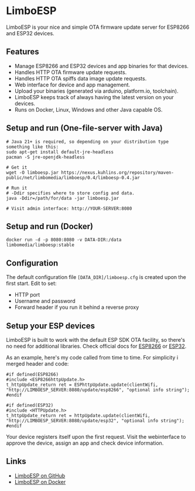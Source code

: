 # LimboESP

LimboESP is your nice and simple OTA firmware update server for ESP8266 and ESP32 devices.

## Features
* Manage ESP8266 and ESP32 devices and app binaries for that devices.
* Handles HTTP OTA firmware update requests.
* Handles HTTP OTA spiffs data image update requests.
* Web interface for device and app management.
* Upload your binaries (generated via arduino, platform.io, toolchain).
* LimboESP keeps track of always having the latest version on your devices.
* Runs on Docker, Linux, Windows and other Java capable OS.

## Setup and run (One-file-server with Java)
```
# Java 21+ is required, so depending on your distribution type something like this:
sudo apt-get install default-jre-headless
pacman -S jre-openjdk-headless

# Get it
wget -O limboesp.jar https://nexus.kuhlins.org/repository/maven-public/net/limbomedia/limboesp/0.4/limboesp-0.4.jar

# Run it
# -Ddir specifies where to store config and data.
java -Ddir=/path/for/data -jar limboesp.jar

# Visit admin interface: http://YOUR-SERVER:8080
```

## Setup and run (Docker)
```
docker run -d -p 8080:8080 -v DATA-DIR:/data limbomedia/limboesp:stable
```

## Configuration
The default configuration file `[DATA_DIR]/limboesp.cfg` is created upon the first start. Edit to set:
* HTTP port
* Username and password
* Forward header if you run it behind a reverse proxy

## Setup your ESP devices
LimboESP is built to work with the default ESP SDK OTA facility, so there's no need for additional libraries. Check official docs for [ESP8266](https://arduino-esp8266.readthedocs.io/en/latest/ota_updates/readme.html#http-server) or [ESP32](https://docs.espressif.com/projects/esp-idf/en/latest/api-reference/system/ota.html).

As an example, here's my code called from time to time. For simplicity i merged header and code:
```
#if defined(ESP8266)
#include <ESP8266httpUpdate.h>
t_httpUpdate_return ret = ESPhttpUpdate.update(clientWifi, "http://LIMBOESP_SERVER:8080/update/esp8266", "optional info string");
#endif

#if defined(ESP32)
#include <HTTPUpdate.h>
t_httpUpdate_return ret = httpUpdate.update(clientWifi, "http://LIMBOESP_SERVER:8080/update/esp32", "optional info string");
#endif
```

Your device registers itself upon the first request. Visit the webinterface to approve the device, assign an app and check device information.

## Links
* [LimboESP on GitHub](https://github.com/thomaskuh/limboesp)
* [LimboESP on Docker](https://hub.docker.com/r/limbomedia/limboesp)
